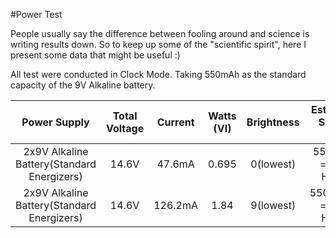 #Power Test

People usually say the difference between fooling around and science is writing results down.
So to keep up some of the "scientific spirit", here I present some data that might be useful :)

All test were conducted in Clock Mode. Taking 550mAh as the standard capacity of the 9V Alkaline battery.

| Power Supply | Total Voltage | Current | Watts (VI) | Brightness | Estimated Supply Life |  
|:------------:|:-------------:|:-------:|:----------:|:----------:|:---------------------:|  
| 2x9V Alkaline Battery(Standard Energizers) | 14.6V | 47.6mA | 0.695 | 0(lowest) | 550/47.6 = 11.6 Hours |  
| 2x9V Alkaline Battery(Standard Energizers) | 14.6V | 126.2mA | 1.84 | 9(lowest) | 550/126.2 = 4.36 Hours |  